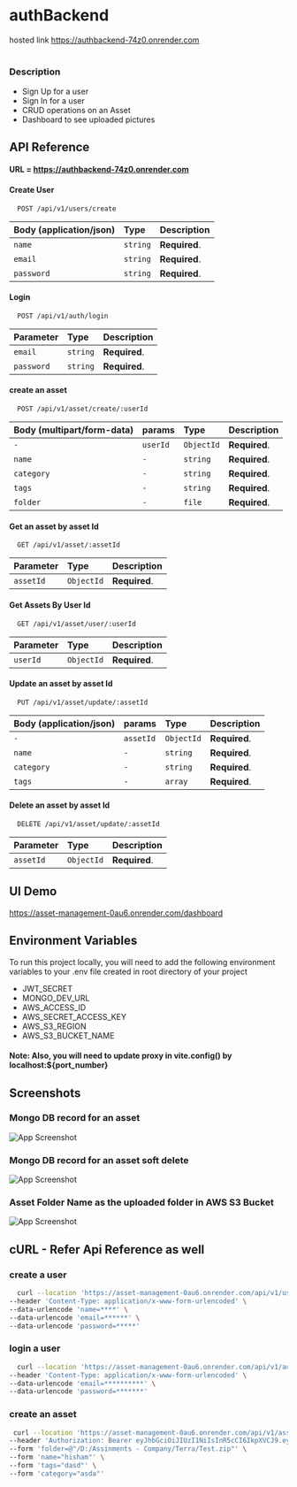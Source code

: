 # authBackend
hosted link https://authbackend-74z0.onrender.com
# 

### Description

- Sign Up for a user
- Sign In for a user
- CRUD operations on an Asset
- Dashboard to see uploaded pictures

## API Reference

#### URL = https://authbackend-74z0.onrender.com
#### Create User

```http
  POST /api/v1/users/create
```

| Body (application/json) | Type     | Description   |
| :---------------------- | :------- | :------------ |
| `name`                  | `string` | **Required**. |
| `email`                 | `string` | **Required**. |
| `password`              | `string` | **Required**. |

#### Login

```http
  POST /api/v1/auth/login
```

| Parameter  | Type     | Description   |
| :--------- | :------- | :------------ |
| `email`    | `string` | **Required**. |
| `password` | `string` | **Required**. |

#### create an asset

```http
  POST /api/v1/asset/create/:userId
```

| Body (multipart/form-data) | params   | Type       | Description   |
| :------------------------- | :------- | :--------- | :------------ |
| `-`                        | `userId` | `ObjectId` | **Required**. |
| `name`                     | `-`      | `string`   | **Required**. |
| `category`                 | `-`      | `string`   | **Required**. |
| `tags`                     | `-`      | `string`   | **Required**. |
| `folder`                   | `-`      | `file`     | **Required**. |

#### Get an asset by asset Id

```http
  GET /api/v1/asset/:assetId
```

| Parameter | Type       | Description   |
| :-------- | :--------- | :------------ |
| `assetId` | `ObjectId` | **Required**. |

#### Get Assets By User Id

```http
  GET /api/v1/asset/user/:userId
```

| Parameter | Type       | Description   |
| :-------- | :--------- | :------------ |
| `userId`  | `ObjectId` | **Required**. |

#### Update an asset by asset Id

```http
  PUT /api/v1/asset/update/:assetId
```

| Body (application/json) | params    | Type       | Description   |
| :---------------------- | :-------- | :--------- | :------------ |
| `-`                     | `assetId` | `ObjectId` | **Required**. |
| `name`                  | `-`       | `string`   | **Required**. |
| `category`              | `-`       | `string`   | **Required**. |
| `tags`                  | `-`       | `array`    | **Required**. |

#### Delete an asset by asset Id

```http
  DELETE /api/v1/asset/update/:assetId
```

| Parameter | Type       | Description   |
| :-------- | :--------- | :------------ |
| `assetId` | `ObjectId` | **Required**. |

## UI Demo

https://asset-management-0au6.onrender.com/dashboard

## Environment Variables

To run this project locally, you will need to add the following environment variables to your .env file created in root directory of your project

- JWT_SECRET
- MONGO_DEV_URL
- AWS_ACCESS_ID
- AWS_SECRET_ACCESS_KEY
- AWS_S3_REGION
- AWS_S3_BUCKET_NAME

#### Note: Also, you will need to update proxy in vite.config() by localhost:${port_number}

## Screenshots

### Mongo DB record for an asset

![App Screenshot](./screenshots/assetDbRecord.jpg)

### Mongo DB record for an asset soft delete

![App Screenshot](./screenshots/assetSoftDeleteDbRecord.jpg)

### Asset Folder Name as the uploaded folder in AWS S3 Bucket

![App Screenshot](./screenshots/assetBucketRecord.jpg)

## cURL - Refer Api Reference as well

### create a user

```bash
  curl --location 'https://asset-management-0au6.onrender.com/api/v1/user/create' \
--header 'Content-Type: application/x-www-form-urlencoded' \
--data-urlencode 'name=****' \
--data-urlencode 'email=******' \
--data-urlencode 'password=*****'
```

### login a user

```bash
  curl --location 'https://asset-management-0au6.onrender.com/api/v1/auth/login' \
--header 'Content-Type: application/x-www-form-urlencoded' \
--data-urlencode 'email=**********' \
--data-urlencode 'password=*******'
```

### create an asset

```bash
 curl --location 'https://asset-management-0au6.onrender.com/api/v1/asset/create/647a68e7be01b54e1ab9dd10' \
--header 'Authorization: Bearer eyJhbGciOiJIUzI1NiIsInR5cCI6IkpXVCJ9.eyJpZCI6IjY0N2E2OGU3YmUwMWI1NGUxYWI5ZGQxHCIsImlhdCI6MTY4NTkxNDc4N30.M1jrZBHBrA7uiqOFydbjZ7hHgMhSEZ0bfJA6Tv6i79Q' \
--form 'folder=@"/D:/Assinments - Company/Terra/Test.zip"' \
--form 'name="hisham"' \
--form 'tags="dasd"' \
--form 'category="asda"'
```

